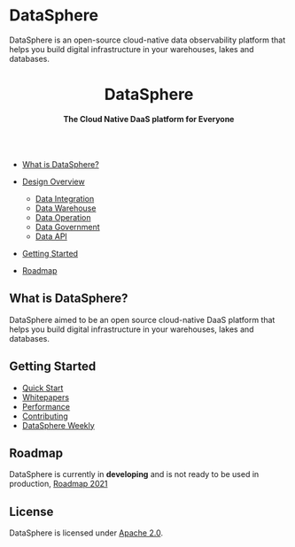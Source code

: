 # DataSphere
DataSphere is an open-source cloud-native data observability platform that helps you build digital infrastructure in your warehouses, lakes and databases.

<div align="center">
<h1>DataSphere</h1>
<strong>The Cloud Native DaaS platform for Everyone</strong>
<br>

<br>
<br>





</div>
</div>
<br>

- [What is DataSphere?](#what-is-datasphere)
- [Design Overview](#design-overview)
   - [Data Integration](#data-integration-service)
   - [Data Warehouse](#data-warehouse-service)
   - [Data Operation](#data-operation-service)
   - [Data Government](#data-government-service)
   - [Data API](#data-api-service)
   
   
- [Getting Started](#getting-started)
- [Roadmap](#roadmap)

## What is DataSphere?

DataSphere aimed to be an open source cloud-native DaaS platform that helps you build digital infrastructure in your warehouses, lakes and databases.


## Getting Started

* [Quick Start](/)
* [Whitepapers](/)
* [Performance](/)
* [Contributing](/)
* [DataSphere Weekly](/)

## Roadmap

DataSphere is currently in **developing** and is not ready to be used in production, [Roadmap 2021](https://github.com/datasphere-oss/datasphere/issues/1)

## License

DataSphere is licensed under [Apache 2.0](LICENSE).
